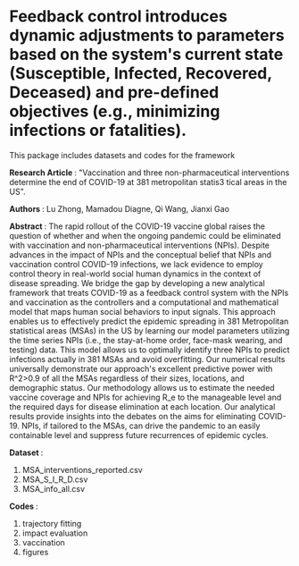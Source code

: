 # Feedback control introduces dynamic adjustments to parameters based on the system's current state (Susceptible, Infected, Recovered, Deceased) and pre-defined objectives (e.g., minimizing infections or fatalities).

This package includes datasets and codes for the framework

<strong>Research Article </strong>: "Vaccination and three non-pharmaceutical interventions determine the end of COVID-19 at 381 metropolitan statis3 tical areas in the US".

<strong>Authors </strong>: Lu Zhong, Mamadou Diagne, Qi Wang, Jianxi Gao

<strong>Abstract </strong>: The rapid rollout of the COVID-19 vaccine global raises the question of whether and when the ongoing pandemic could be eliminated with vaccination and non-pharmaceutical interventions (NPIs). Despite advances in the impact of NPIs and the conceptual belief that NPIs and vaccination control COVID-19 infections,  we lack evidence to employ control theory in real-world social human dynamics in the context of disease spreading. We bridge the gap by developing a new analytical framework that treats COVID-19 as a feedback control system with the NPIs and vaccination as the controllers and a computational and mathematical model that maps human social behaviors to input signals. This approach enables us to effectively predict the epidemic spreading in 381 Metropolitan statistical areas (MSAs) in the US by learning our model parameters utilizing the time series NPIs (i.e., the stay-at-home order, face-mask wearing, and testing) data. This model allows us to optimally identify three NPIs to predict infections actually in 381 MSAs and avoid overfitting. Our numerical results universally demonstrate our approach's excellent predictive power with R^2>0.9 of all the MSAs regardless of their sizes, locations, and demographic status. Our methodology allows us to estimate the needed vaccine coverage and NPIs for achieving R_e to the manageable level and the required days for disease elimination at each location. Our analytical results provide insights into the debates on the aims for eliminating COVID-19. NPIs, if tailored to the MSAs, can drive the pandemic to an easily containable level and suppress future recurrences of epidemic cycles.

<strong>Dataset </strong>: 
1) MSA_interventions_reported.csv 
2) MSA_S_I_R_D.csv
3) MSA_info_all.csv 

<strong>Codes </strong>: 
1) trajectory fitting 
2) impact evaluation
3) vaccination
4) figures

